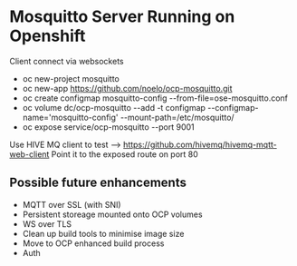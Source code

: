 # Mosquitto Server Running on Openshift

Client connect via websockets

* oc new-project mosquitto
* oc new-app https://github.com/noelo/ocp-mosquitto.git
* oc create configmap mosquitto-config --from-file=ose-mosquitto.conf
* oc volume dc/ocp-mosquitto --add -t configmap --configmap-name='mosquitto-config' --mount-path=/etc/mosquitto/
* oc expose service/ocp-mosquitto --port 9001


Use HIVE MQ client to test --> https://github.com/hivemq/hivemq-mqtt-web-client
Point it to the exposed route on port 80

## Possible future enhancements
* MQTT over SSL (with SNI)
* Persistent storeage mounted onto OCP volumes
* WS over TLS
* Clean up build tools to minimise image size
* Move to OCP enhanced build process
* Auth
